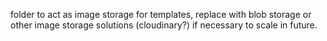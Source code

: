 folder to act as image storage for templates, replace with blob storage or other image storage solutions (cloudinary?) if necessary to scale in future.
